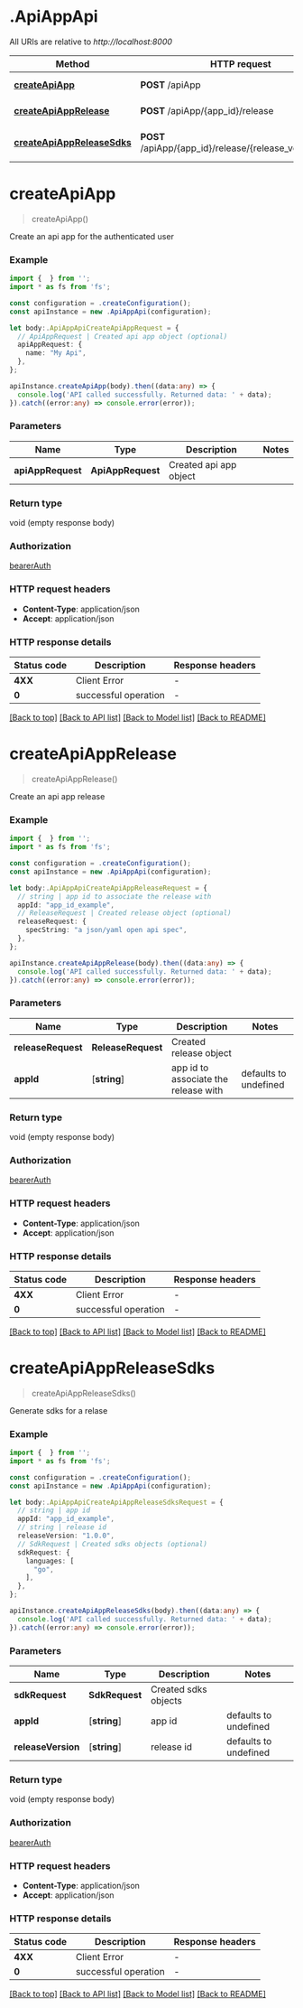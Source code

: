 # .ApiAppApi

All URIs are relative to *http://localhost:8000*

Method | HTTP request | Description
------------- | ------------- | -------------
[**createApiApp**](ApiAppApi.md#createApiApp) | **POST** /apiApp | Create api app
[**createApiAppRelease**](ApiAppApi.md#createApiAppRelease) | **POST** /apiApp/{app_id}/release | Create api app release
[**createApiAppReleaseSdks**](ApiAppApi.md#createApiAppReleaseSdks) | **POST** /apiApp/{app_id}/release/{release_version}/sdk | Generate sdks for a relase


# **createApiApp**
> createApiApp()

Create an api app for the authenticated user

### Example


```typescript
import {  } from '';
import * as fs from 'fs';

const configuration = .createConfiguration();
const apiInstance = new .ApiAppApi(configuration);

let body:.ApiAppApiCreateApiAppRequest = {
  // ApiAppRequest | Created api app object (optional)
  apiAppRequest: {
    name: "My Api",
  },
};

apiInstance.createApiApp(body).then((data:any) => {
  console.log('API called successfully. Returned data: ' + data);
}).catch((error:any) => console.error(error));
```


### Parameters

Name | Type | Description  | Notes
------------- | ------------- | ------------- | -------------
 **apiAppRequest** | **ApiAppRequest**| Created api app object |


### Return type

void (empty response body)

### Authorization

[bearerAuth](README.md#bearerAuth)

### HTTP request headers

 - **Content-Type**: application/json
 - **Accept**: application/json


### HTTP response details
| Status code | Description | Response headers |
|-------------|-------------|------------------|
**4XX** | Client Error |  -  |
**0** | successful operation |  -  |

[[Back to top]](#) [[Back to API list]](README.md#documentation-for-api-endpoints) [[Back to Model list]](README.md#documentation-for-models) [[Back to README]](README.md)

# **createApiAppRelease**
> createApiAppRelease()

Create an api app release

### Example


```typescript
import {  } from '';
import * as fs from 'fs';

const configuration = .createConfiguration();
const apiInstance = new .ApiAppApi(configuration);

let body:.ApiAppApiCreateApiAppReleaseRequest = {
  // string | app id to associate the release with
  appId: "app_id_example",
  // ReleaseRequest | Created release object (optional)
  releaseRequest: {
    specString: "a json/yaml open api spec",
  },
};

apiInstance.createApiAppRelease(body).then((data:any) => {
  console.log('API called successfully. Returned data: ' + data);
}).catch((error:any) => console.error(error));
```


### Parameters

Name | Type | Description  | Notes
------------- | ------------- | ------------- | -------------
 **releaseRequest** | **ReleaseRequest**| Created release object |
 **appId** | [**string**] | app id to associate the release with | defaults to undefined


### Return type

void (empty response body)

### Authorization

[bearerAuth](README.md#bearerAuth)

### HTTP request headers

 - **Content-Type**: application/json
 - **Accept**: application/json


### HTTP response details
| Status code | Description | Response headers |
|-------------|-------------|------------------|
**4XX** | Client Error |  -  |
**0** | successful operation |  -  |

[[Back to top]](#) [[Back to API list]](README.md#documentation-for-api-endpoints) [[Back to Model list]](README.md#documentation-for-models) [[Back to README]](README.md)

# **createApiAppReleaseSdks**
> createApiAppReleaseSdks()

Generate sdks for a relase

### Example


```typescript
import {  } from '';
import * as fs from 'fs';

const configuration = .createConfiguration();
const apiInstance = new .ApiAppApi(configuration);

let body:.ApiAppApiCreateApiAppReleaseSdksRequest = {
  // string | app id
  appId: "app_id_example",
  // string | release id
  releaseVersion: "1.0.0",
  // SdkRequest | Created sdks objects (optional)
  sdkRequest: {
    languages: [
      "go",
    ],
  },
};

apiInstance.createApiAppReleaseSdks(body).then((data:any) => {
  console.log('API called successfully. Returned data: ' + data);
}).catch((error:any) => console.error(error));
```


### Parameters

Name | Type | Description  | Notes
------------- | ------------- | ------------- | -------------
 **sdkRequest** | **SdkRequest**| Created sdks objects |
 **appId** | [**string**] | app id | defaults to undefined
 **releaseVersion** | [**string**] | release id | defaults to undefined


### Return type

void (empty response body)

### Authorization

[bearerAuth](README.md#bearerAuth)

### HTTP request headers

 - **Content-Type**: application/json
 - **Accept**: application/json


### HTTP response details
| Status code | Description | Response headers |
|-------------|-------------|------------------|
**4XX** | Client Error |  -  |
**0** | successful operation |  -  |

[[Back to top]](#) [[Back to API list]](README.md#documentation-for-api-endpoints) [[Back to Model list]](README.md#documentation-for-models) [[Back to README]](README.md)


